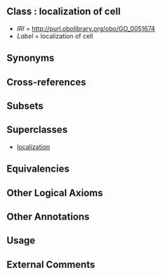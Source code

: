 
## Class : localization of cell

 * *IRI* = http://purl.obolibrary.org/obo/GO_0051674
 * *Label* = localization of cell

## Synonyms


## Cross-references


## Subsets


## Superclasses

 * [localization](../../GO/79/GO_0051179.md)

## Equivalencies


## Other Logical Axioms


## Other Annotations


## Usage


## External Comments

